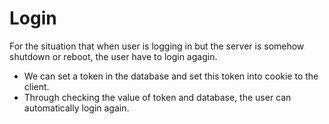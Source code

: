 # Login

For the situation that when user is logging in but the server is somehow shutdown or reboot, the user have to login agagin.

- We can set a token in the database and set this token into cookie to the client.
- Through checking the value of token and database, the user can automatically login again.
